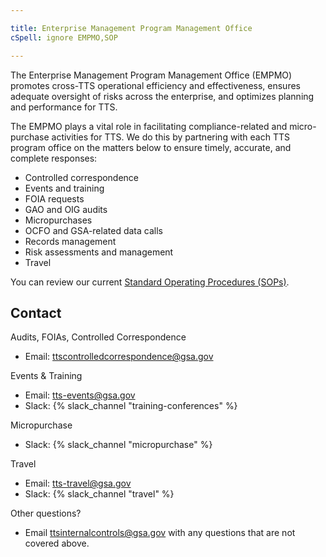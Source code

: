 ```yaml
---

title: Enterprise Management Program Management Office
cSpell: ignore EMPMO,SOP

---
```


The Enterprise Management Program Management Office (EMPMO) promotes cross-TTS operational efficiency and effectiveness, ensures adequate oversight of risks across the enterprise, and optimizes planning and performance for TTS.

The EMPMO plays a vital role in facilitating compliance-related and micro-purchase activities for TTS. We do this by partnering with each TTS program office on the matters below to ensure timely, accurate, and complete responses:
- Controlled correspondence
- Events and training
- FOIA requests
- GAO and OIG audits
- Micropurchases
- OCFO and GSA-related data calls
- Records management
- Risk assessments and management
- Travel

You can review our current [Standard Operating Procedures (SOPs)](https://drive.google.com/drive/folders/1gjJLz17SctoTcKiHWHD0oSAxSidnRv4n?usp=sharing).

## Contact

Audits, FOIAs, Controlled Correspondence
- Email: [ttscontrolledcorrespondence@gsa.gov](mailto:ttscontrolledcorrespondence@gsa.gov)
  
Events & Training
- Email: [tts-events@gsa.gov](mailto:tts-events@gsa.gov) 
- Slack: {% slack_channel "training-conferences" %}

Micropurchase
- Slack: {% slack_channel "micropurchase" %}

Travel
- Email: [tts-travel@gsa.gov](mailto:tts-travel@gsa.gov) 
- Slack: {% slack_channel "travel" %}
  
Other questions?
- Email [ttsinternalcontrols@gsa.gov](mailto:ttsinternalcontrols@gsa.gov) with any questions that are not covered above.

